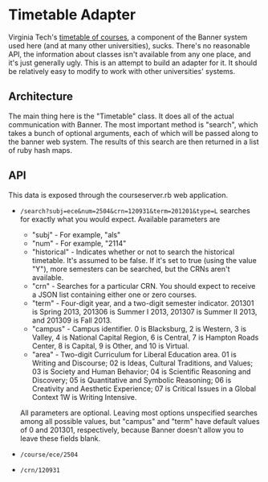 # Timetable Adapter #

Virginia Tech's 
[timetable of courses](https://banweb.banner.vt.edu/ssb/prod/HZSKVTSC.P_ProcRequest), 
a component of the Banner system used here (and at many other universities),
sucks. There's no reasonable API, the information about classes isn't
available from any one place, and it's just generally ugly. This is an
attempt to build an adapter for it. It should be relatively easy to modify
to work with other universities' systems.

## Architecture ##

The main thing here is the "Timetable" class. It does all of the actual
communication with Banner. The most important method is "search", which
takes a bunch of optional arguments, each of which will be passed
along to the banner web system. The results of this search are then
returned in a list of ruby hash maps.

## API ##

This data is exposed through the courseserver.rb web application.

* `/search?subj=ece&num=2504&crn=120931&term=201201&type=L`
  searches for exactly what you would expect. Available parameters are
  * "subj" - For example, "als" 
  * "num" - For example, "2114" 
  * "historical" - Indicates whether or not to search the historical timetable.
      It's assumed to be false. If it's set to true (using the value "Y"),
      more semesters can be searched, but the CRNs aren't available.
  * "crn" - Searches for a particular CRN. You should expect to receive a JSON
      list containing either one or zero courses.
  * "term" - Four-digit year, and a two-digit semester indicator. 201301 is
    Spring 2013, 201306 is Summer I 2013, 201307 is Summer II 2013, and 201309
    is Fall 2013.
  * "campus" - Campus identifier. 0 is Blacksburg, 2 is Western, 3 is Valley,
      4 is National Capital Region, 6 is Central, 7 is Hampton Roads Center,
      8 is Capital, 9 is Other, and 10 is Virtual.
  * "area" - Two-digit Curriculum for Liberal Education area. 01 is Writing
      and Discourse; 02 is Ideas, Cultural Traditions, and Values; 03 is Society
      and Human Behavior; 04 is Scientific Reasoning and Discovery; 05 is
      Quantitative and Symbolic Reasoning; 06 is Creativity and Aesthetic
      Experience; 07 is Critical Issues in a Global Context 1W is Writing
      Intensive.

  All parameters are optional. Leaving most options unspecified searches among
  all possible values, but "campus" and "term" have default values of 0 and
  201301, respectively, because Banner doesn't allow you to leave these fields
  blank.

* `/course/ece/2504`
* `/crn/120931`
